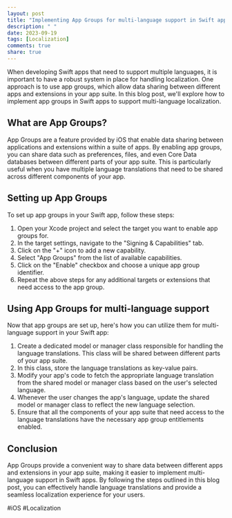 ```yaml
---
layout: post
title: "Implementing App Groups for multi-language support in Swift apps"
description: " "
date: 2023-09-19
tags: [Localization]
comments: true
share: true
---
```


When developing Swift apps that need to support multiple languages, it is important to have a robust system in place for handling localization. One approach is to use app groups, which allow data sharing between different apps and extensions in your app suite. In this blog post, we'll explore how to implement app groups in Swift apps to support multi-language localization.

## What are App Groups?

App Groups are a feature provided by iOS that enable data sharing between applications and extensions within a suite of apps. By enabling app groups, you can share data such as preferences, files, and even Core Data databases between different parts of your app suite. This is particularly useful when you have multiple language translations that need to be shared across different components of your app.

## Setting up App Groups

To set up app groups in your Swift app, follow these steps:

1. Open your Xcode project and select the target you want to enable app groups for.
2. In the target settings, navigate to the "Signing & Capabilities" tab.
3. Click on the "+" icon to add a new capability.
4. Select "App Groups" from the list of available capabilities.
5. Click on the "Enable" checkbox and choose a unique app group identifier.
6. Repeat the above steps for any additional targets or extensions that need access to the app group.

## Using App Groups for multi-language support

Now that app groups are set up, here's how you can utilize them for multi-language support in your Swift app:

1. Create a dedicated model or manager class responsible for handling the language translations. This class will be shared between different parts of your app suite.
2. In this class, store the language translations as key-value pairs.
3. Modify your app's code to fetch the appropriate language translation from the shared model or manager class based on the user's selected language.
4. Whenever the user changes the app's language, update the shared model or manager class to reflect the new language selection.
5. Ensure that all the components of your app suite that need access to the language translations have the necessary app group entitlements enabled.

## Conclusion

App Groups provide a convenient way to share data between different apps and extensions in your app suite, making it easier to implement multi-language support in Swift apps. By following the steps outlined in this blog post, you can effectively handle language translations and provide a seamless localization experience for your users.

#iOS #Localization